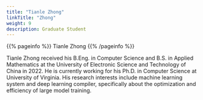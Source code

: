 ```yaml
---
title: "Tianle Zhong"
linkTitle: "Zhong"
weight: 9
description: Graduate Student
---
```


{{% pageinfo %}}
Tianle Zhong
{{% /pageinfo %}}

Tianle Zhong received his B.Eng. in Computer Science and B.S. in Applied Mathematics at the University of Electronic Science and Technology of China in 2022. He is currently working for his Ph.D. in Computer Science at University of Virginia. His research interests include machine learning system and deep learning compiler, specifically about the optimization and efficiency of large model training. 
